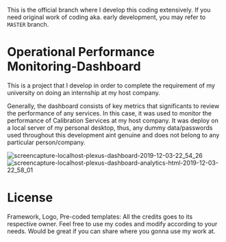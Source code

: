 This is the official branch where I develop this coding extensively. If you need original work of coding aka. early development, you may refer to `MASTER` branch.

# Operational Performance Monitoring-Dashboard
This is a project that I develop in order to complete the requirement of my university on doing an internship at my host company.

Generally, the dashboard consists of key metrics that significants to review the performance of any services. In this case, it was used to monitor the performance of Calibration Services at my host company. It was deploy on a local server of my personal desktop, thus, any dummy data/passwords used throughout this development aint genuine and does not belong to any particular person/company.


![screencapture-localhost-plexus-dashboard-2019-12-03-22_54_26](https://user-images.githubusercontent.com/51852197/70384368-87b9d080-19b8-11ea-90c8-fe08d4a677bb.png)
![screencapture-localhost-plexus-dashboard-analytics-html-2019-12-03-22_58_01](https://user-images.githubusercontent.com/51852197/70384433-40800f80-19b9-11ea-9efa-b3a7c2120aba.png)


# License
Framework, Logo, Pre-coded templates: All the credits goes to its respective owner. Feel free to use my codes and modify according to your needs. Would be great if you can share where you gonna use my work at.





